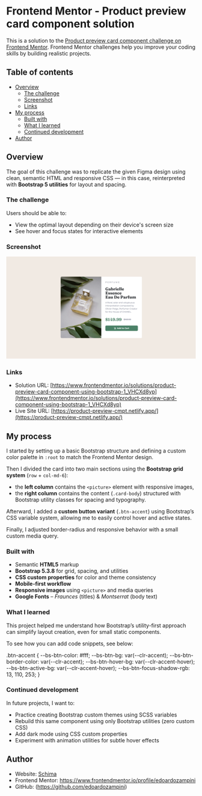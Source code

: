 # Frontend Mentor - Product preview card component solution

This is a solution to the [Product preview card component challenge on Frontend Mentor](https://www.frontendmentor.io/challenges/product-preview-card-component-GO7UmttRfa). Frontend Mentor challenges help you improve your coding skills by building realistic projects. 

## Table of contents

- [Overview](#overview)
  - [The challenge](#the-challenge)
  - [Screenshot](#screenshot)
  - [Links](#links)
- [My process](#my-process)
  - [Built with](#built-with)
  - [What I learned](#what-i-learned)
  - [Continued development](#continued-development)
- [Author](#author)


## Overview

The goal of this challenge was to replicate the given Figma design using clean, semantic HTML and responsive CSS — in this case, reinterpreted with **Bootstrap 5 utilities** for layout and spacing.

### The challenge

Users should be able to:

- View the optimal layout depending on their device's screen size
- See hover and focus states for interactive elements

### Screenshot

![](./images/screenshot-product-preview-card-component.png)

### Links

- Solution URL: [https://www.frontendmentor.io/solutions/product-preview-card-component-using-bootstrap-1_VHCXd8yp](https://www.frontendmentor.io/solutions/product-preview-card-component-using-bootstrap-1_VHCXd8yp)
- Live Site URL: [https://product-preview-cmpt.netlify.app/](https://product-preview-cmpt.netlify.app/)

## My process

I started by setting up a basic Bootstrap structure and defining a custom color palette in `:root` to match the Frontend Mentor design.

Then I divided the card into two main sections using the **Bootstrap grid system** (`row` + `col-md-6`):  
- the **left column** contains the `<picture>` element with responsive images,  
- the **right column** contains the content (`.card-body`) structured with Bootstrap utility classes for spacing and typography.

Afterward, I added a **custom button variant** (`.btn-accent`) using Bootstrap’s CSS variable system, allowing me to easily control hover and active states.

Finally, I adjusted border-radius and responsive behavior with a small custom media query.

### Built with

- Semantic **HTML5** markup  
- **Bootstrap 5.3.8** for grid, spacing, and utilities  
- **CSS custom properties** for color and theme consistency  
- **Mobile-first workflow**  
- **Responsive images** using `<picture>` and media queries  
- **Google Fonts** – *Fraunces* (titles) & *Montserrat* (body text)

### What I learned

This project helped me understand how Bootstrap’s utility-first approach can simplify layout creation, even for small static components.

To see how you can add code snippets, see below:

.btn-accent {
  --bs-btn-color: #fff;
  --bs-btn-bg: var(--clr-accent);
  --bs-btn-border-color: var(--clr-accent);
  --bs-btn-hover-bg: var(--clr-accent-hover);
  --bs-btn-active-bg: var(--clr-accent-hover);
  --bs-btn-focus-shadow-rgb: 13, 110, 253;
}

### Continued development

In future projects, I want to:

- Practice creating Bootstrap custom themes using SCSS variables
- Rebuild this same component using only Bootstrap utilities (zero custom CSS)
- Add dark mode using CSS custom properties
- Experiment with animation utilities for subtle hover effects

## Author

- Website: [Schima](https://schima.it/)
- Frontend Mentor: https://www.frontendmentor.io/profile/edoardozampini
- GitHub: (https://github.com/edoardozampini)
